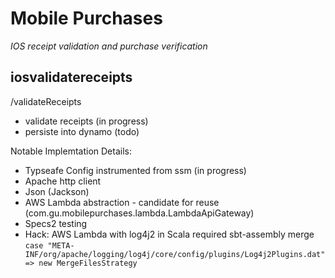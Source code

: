 # Mobile Purchases
_IOS receipt validation and purchase verification_
 
## iosvalidatereceipts
/validateReceipts
* validate receipts (in progress)
* persiste into dynamo (todo)

Notable Implemtation Details:
* Typseafe Config instrumented from ssm (in progress)
* Apache http client
* Json (Jackson)
* AWS Lambda abstraction - candidate for reuse (com.gu.mobilepurchases.lambda.LambdaApiGateway)
* Specs2 testing
* Hack: AWS Lambda with log4j2 in Scala required sbt-assembly merge  ```case "META-INF/org/apache/logging/log4j/core/config/plugins/Log4j2Plugins.dat" => new MergeFilesStrategy``` 

